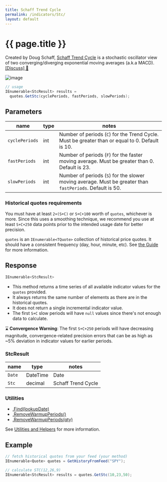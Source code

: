 ```yaml
---
title: Schaff Trend Cycle
permalink: /indicators/Stc/
layout: default
---
```


# {{ page.title }}

Created by Doug Schaff, [Schaff Trend Cycle](https://www.investopedia.com/articles/forex/10/schaff-trend-cycle-indicator.asp) is a stochastic oscillator view of two converging/diverging exponential moving averages (a.k.a MACD).
[[Discuss] :speech_balloon:]({{site.github.repository_url}}/discussions/570 "Community discussion about this indicator")

![image]({{site.baseurl}}/assets/charts/Stc.png)

```csharp
// usage
IEnumerable<StcResult> results =
  quotes.GetStc(cyclePeriods, fastPeriods, slowPeriods);  
```

## Parameters

| name | type | notes
| -- |-- |--
| `cyclePeriods` | int | Number of periods (`C`) for the Trend Cycle.  Must be greater than or equal to 0.  Default is 10.
| `fastPeriods` | int | Number of periods (`F`) for the faster moving average.  Must be greater than 0.  Default is 23.
| `slowPeriods` | int | Number of periods (`S`) for the slower moving average.  Must be greater than `fastPeriods`.  Default is 50.

### Historical quotes requirements

You must have at least `2×(S+C)` or `S+C+100` worth of `quotes`, whichever is more.  Since this uses a smoothing technique, we recommend you use at least `S+C+250` data points prior to the intended usage date for better precision.

`quotes` is an `IEnumerable<TQuote>` collection of historical price quotes.  It should have a consistent frequency (day, hour, minute, etc).  See [the Guide]({{site.baseurl}}/guide/#historical-quotes) for more information.

## Response

```csharp
IEnumerable<StcResult>
```

- This method returns a time series of all available indicator values for the `quotes` provided.
- It always returns the same number of elements as there are in the historical quotes.
- It does not return a single incremental indicator value.
- The first `S+C` slow periods will have `null` values since there's not enough data to calculate.

:hourglass: **Convergence Warning**: The first `S+C+250` periods will have decreasing magnitude, convergence-related precision errors that can be as high as ~5% deviation in indicator values for earlier periods.

### StcResult

| name | type | notes
| -- |-- |--
| `Date` | DateTime | Date
| `Stc` | decimal | Schaff Trend Cycle

### Utilities

- [.Find(lookupDate)]({{site.baseurl}}/utilities#find-indicator-result-by-date)
- [.RemoveWarmupPeriods()]({{site.baseurl}}/utilities#remove-warmup-periods)
- [.RemoveWarmupPeriods(qty)]({{site.baseurl}}/utilities#remove-warmup-periods)

See [Utilities and Helpers]({{site.baseurl}}/utilities#utilities-for-indicator-results) for more information.

## Example

```csharp
// fetch historical quotes from your feed (your method)
IEnumerable<Quote> quotes = GetHistoryFromFeed("SPY");

// calculate STC(12,26,9)
IEnumerable<StcResult> results = quotes.GetStc(10,23,50);
```
